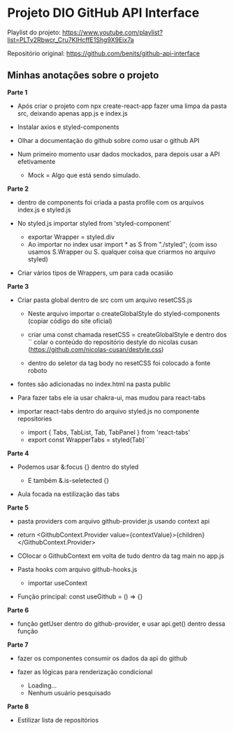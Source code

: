 # Projeto DIO GitHub API Interface

Playlist do projeto:
https://www.youtube.com/playlist?list=PLTv2Rbwcr_Cru7KIHcffE1Shg9X9Eix7a

Repositório original:
https://github.com/benits/github-api-interface

## Minhas anotações sobre o projeto

**Parte 1**

- Após criar o projeto com npx create-react-app fazer uma limpa da pasta src, deixando apenas app.js e index.js

- Instalar axios e styled-components

- Olhar a documentação do github sobre como usar o github API

- Num primeiro momento usar dados mockados, para depois usar a API efetivamente
  - Mock = Algo que está sendo simulado.

**Parte 2**

- dentro de components foi criada a pasta profile com os arquivos index.js e styled.js

- No styled.js importar styled from 'styled-component'
  - exportar Wrapper = styled.div
  - Ao importar no index usar import * as S from "./styled"; (com isso usamos S.Wrapper ou S. qualquer coisa que criarmos no arquivo styled)

- Criar vários tipos de Wrappers, um para cada ocasião

**Parte 3**

- Criar pasta global dentro de src com um arquivo resetCSS.js
  - Neste arquivo importar o createGlobalStyle do styled-components (copiar código do site oficial)

  - criar uma const chamada resetCSS = createGlobalStyle e dentro dos `` colar o conteúdo do repositório destyle do nicolas cusan (https://github.com/nicolas-cusan/destyle.css)

  - dentro do seletor da tag body no resetCSS foi colocado a fonte roboto

- fontes são adicionadas no index.html na pasta public

- Para fazer tabs ele ia usar chakra-ui, mas mudou para react-tabs

- importar react-tabs dentro do arquivo styled.js no componente repositories
  - import { Tabs, TabList, Tab, TabPanel } from 'react-tabs'
  - export const WrapperTabs = styled(Tab)``

**Parte 4**

- Podemos usar &:focus {} dentro do styled
  - E também &.is-seletected {}

- Aula focada na estilização das tabs

**Parte 5**

- pasta providers com arquivo github-provider.js usando context api

- return <GithubContext.Provider value={contextValue}>{children}</GithubContext.Provider>

- COlocar o GithubContext em volta de tudo dentro da tag main no app.js

- Pasta hooks com arquivo github-hooks.js
  - importar useContext
- Função principal: const useGithub = () => {}

**Parte 6**

- função getUser dentro do github-provider, e usar api.get() dentro dessa função

**Parte 7**

- fazer os componentes consumir os dados da api do github

- fazer as lógicas para renderização condicional
  - Loading...
  - Nenhum usuário pesquisado

**Parte 8**

- Estilizar lista de repositórios
